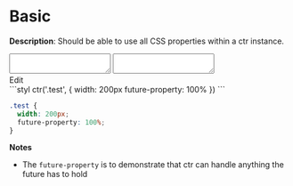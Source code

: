 # Basic

__Description__: Should be able to use all CSS properties within a ctr instance.


<div data-size="125" class="code-cont">
    <div class="example1 code">
        <div class="loader"></div>
        <div class="code-wrap">
            <textarea id="stylus"></textarea>
            <textarea id="css"></textarea>
            <div class="edit-code">
                <span>Edit</span>
            </div>
        </div>
    </div>
</div>


<div data-size="125"></div>
```styl
ctr('.test', {
  width: 200px
  future-property: 100%
})
```

```css
.test {
  width: 200px;
  future-property: 100%;
}
```



__Notes__

+ The `future-property` is to demonstrate that ctr can handle anything the future has to hold


<div class="end"></div>





